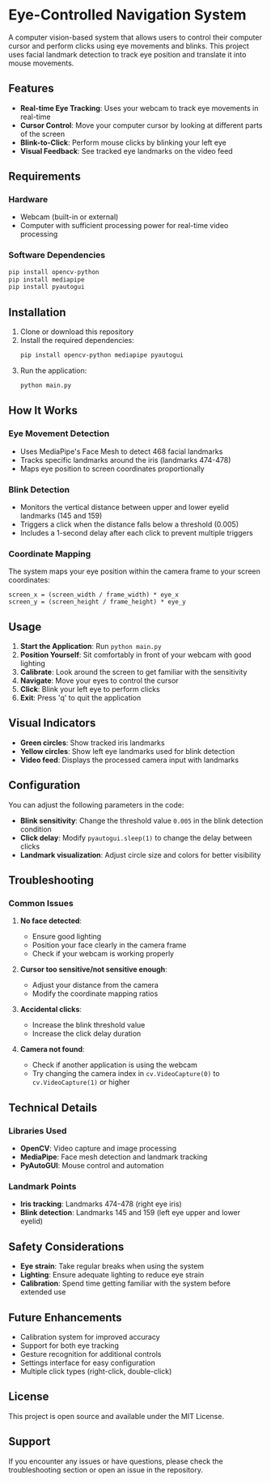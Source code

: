 # Eye-Controlled Navigation System

A computer vision-based system that allows users to control their computer cursor and perform clicks using eye movements and blinks. This project uses facial landmark detection to track eye position and translate it into mouse movements.

## Features

- **Real-time Eye Tracking**: Uses your webcam to track eye movements in real-time
- **Cursor Control**: Move your computer cursor by looking at different parts of the screen
- **Blink-to-Click**: Perform mouse clicks by blinking your left eye
- **Visual Feedback**: See tracked eye landmarks on the video feed

## Requirements

### Hardware
- Webcam (built-in or external)
- Computer with sufficient processing power for real-time video processing

### Software Dependencies
```bash
pip install opencv-python
pip install mediapipe
pip install pyautogui
```

## Installation

1. Clone or download this repository
2. Install the required dependencies:
   ```bash
   pip install opencv-python mediapipe pyautogui
   ```
3. Run the application:
   ```bash
   python main.py
   ```

## How It Works

### Eye Movement Detection
- Uses MediaPipe's Face Mesh to detect 468 facial landmarks
- Tracks specific landmarks around the iris (landmarks 474-478)
- Maps eye position to screen coordinates proportionally

### Blink Detection
- Monitors the vertical distance between upper and lower eyelid landmarks (145 and 159)
- Triggers a click when the distance falls below a threshold (0.005)
- Includes a 1-second delay after each click to prevent multiple triggers

### Coordinate Mapping
The system maps your eye position within the camera frame to your screen coordinates:
```
screen_x = (screen_width / frame_width) * eye_x
screen_y = (screen_height / frame_height) * eye_y
```

## Usage

1. **Start the Application**: Run `python main.py`
2. **Position Yourself**: Sit comfortably in front of your webcam with good lighting
3. **Calibrate**: Look around the screen to get familiar with the sensitivity
4. **Navigate**: Move your eyes to control the cursor
5. **Click**: Blink your left eye to perform clicks
6. **Exit**: Press 'q' to quit the application

## Visual Indicators

- **Green circles**: Show tracked iris landmarks
- **Yellow circles**: Show left eye landmarks used for blink detection
- **Video feed**: Displays the processed camera input with landmarks

## Configuration

You can adjust the following parameters in the code:

- **Blink sensitivity**: Change the threshold value `0.005` in the blink detection condition
- **Click delay**: Modify `pyautogui.sleep(1)` to change the delay between clicks
- **Landmark visualization**: Adjust circle size and colors for better visibility

## Troubleshooting

### Common Issues

1. **No face detected**: 
   - Ensure good lighting
   - Position your face clearly in the camera frame
   - Check if your webcam is working properly

2. **Cursor too sensitive/not sensitive enough**:
   - Adjust your distance from the camera
   - Modify the coordinate mapping ratios

3. **Accidental clicks**:
   - Increase the blink threshold value
   - Increase the click delay duration

4. **Camera not found**:
   - Check if another application is using the webcam
   - Try changing the camera index in `cv.VideoCapture(0)` to `cv.VideoCapture(1)` or higher

## Technical Details

### Libraries Used
- **OpenCV**: Video capture and image processing
- **MediaPipe**: Face mesh detection and landmark tracking
- **PyAutoGUI**: Mouse control and automation

### Landmark Points
- **Iris tracking**: Landmarks 474-478 (right eye iris)
- **Blink detection**: Landmarks 145 and 159 (left eye upper and lower eyelid)

## Safety Considerations

- **Eye strain**: Take regular breaks when using the system
- **Lighting**: Ensure adequate lighting to reduce eye strain
- **Calibration**: Spend time getting familiar with the system before extended use

## Future Enhancements

- Calibration system for improved accuracy
- Support for both eye tracking
- Gesture recognition for additional controls
- Settings interface for easy configuration
- Multiple click types (right-click, double-click)

## License

This project is open source and available under the MIT License.

## Support

If you encounter any issues or have questions, please check the troubleshooting section or open an issue in the repository.
